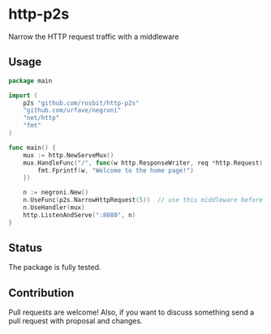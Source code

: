 # http-p2s
Narrow the HTTP request traffic with a middleware

## Usage

```go
package main

import (
	p2s "github.com/rosbit/http-p2s"
	"github.com/urfave/negroni"
	"net/http"
	"fmt"
)

func main() {
	mux := http.NewServeMux()
	mux.HandleFunc("/", func(w http.ResponseWriter, req *http.Request) {
		fmt.Fprintf(w, "Welcome to the home page!")
	})

	n := negroni.New()
	n.UseFunc(p2s.NarrowHttpRequest(5))  // use this middleware before other middleware
	n.UseHandler(mux)
	http.ListenAndServe(":8080", n)
}
```

## Status
The package is fully tested.

## Contribution
Pull requests are welcome! Also, if you want to discuss something send a pull request with proposal and changes.

